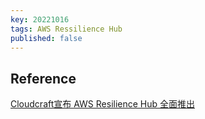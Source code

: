```yaml
---
key: 20221016
tags: AWS Ressilience Hub
published: false
---
```



## Reference

[Cloudcraft宣布 AWS Resilience Hub 全面推出](https://aws.amazon.com/cn/about-aws/whats-new/2021/11/aws-resilience-hub-general-availability/)



